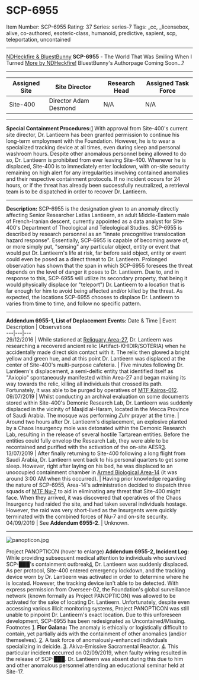# SCP-6955
Item Number: SCP-6955
Rating: 37
Series: series-7
Tags: _cc, _licensebox, alive, co-authored, esoteric-class, humanoid, predictive, sapient, scp, teleportation, uncontained

---

[NDHeckfire & BluestBunny](javascript:;)
**SCP-6955** \- The World That Was Smiling When I Turned
[More by NDHeckfire!](https://scp-wiki.wikidot.com/ndheckfire)
BluestBunny's Authorpage Coming Soon…?
* * *
**Assigned Site** | **Site Director** | **Research Head** | **Assigned Task Force**  
---|---|---|---  
Site-400 | Director Adam Desmond | N/A | N/A  
* * *
**Special Containment Procedures:**[1](javascript:;) With approval from Site-400's current site director, Dr. Lantieern has been granted permission to continue his long-term employment with the Foundation. However, he is to wear a specialized tracking device at all times, even during sleep and personal washroom hours.
Despite other anomalous personnel being allowed to do so, Dr. Lantieern is prohibited from ever leaving Site-400. Whenever he is displaced, Site-400 is to immediately enter lockdown, with on-site security remaining on high alert for any irregularities involving contained anomalies and their respective containment protocols. If no incident occurs for 24 hours, or if the threat has already been successfully neutralized, a retrieval team is to be dispatched in order to recover Dr. Lantieern.
* * *
**Description:** SCP-6955 is the designation given to an anomaly directly affecting Senior Researcher Latlas Lantieern, an adult Middle-Eastern male of French-Iranian descent, currently appointed as a data analyst for Site-400's Department of Theological and Teleological Studies.
SCP-6955 is described by research personnel as an "innate precognitive translocation hazard response". Essentially, SCP-6955 is capable of becoming aware of, or more simply put, "sensing" any particular object, entity or event that would put Dr. Lantieern's life at risk, far before said object, entity or event could even be posed as a direct threat to Dr. Lantieern. Prolonged observation has shown that the span in which SCP-6955 foresees the threat depends on the level of danger it poses to Dr. Lantieern.
Due to, and in response to this, SCP-6955 will utilize its secondary property, that being it would physically displace (or "teleport") Dr. Lantieern to a location that is far enough for him to avoid being affected and/or killed by the threat. As expected, the locations SCP-6955 chooses to displace Dr. Lantieern to varies from time to time, and follow no specific pattern.
* * *
**Addendum 6955-1, List of Deplacement Events:**
Date & Time | Event Description | Observations  
---|---|---  
29/12/2016 | While stationed at [Reliquary Area-27](/secure-facility-dossier-reliquary-area-27), Dr. Lantieern was researching a recovered ancient relic (Artifact-KHIDIR/SOTERIA) when he accidentally made direct skin contact with it. The relic then glowed a bright yellow and green hue, and at this point Dr. Lantieern was displaced at the center of Site-400's multi-purpose cafeteria. | Five minutes following Dr. Lantieern's displacement, a semi-deific entity that identified itself as "Axiopio" spontaneously manifested within Area-27 and began making its way towards the relic, killing all individuals that crossed its path. Fortunately, it was able to be purged by operatives of [MTF Kairos-01](/deicide)[2](javascript:;).  
09/07/2019 | Whilst conducting an archival evaluation on some documents stored within Site-400's Demonic Research Lab, Dr. Lantieern was suddenly displaced in the vicinity of Masjid al-Haram, located in the Mecca Province of Saudi Arabia. The mosque was performing _Zuhr_ prayer at the time. | Around two hours after Dr. Lantieern's displacement, an explosive planted by a Chaos Insurgency mole was detonated within the Demonic Research Lab, resulting in the release of several hostile Tartarean entities. Before the entities could fully envelop the Research Lab, they were able to be recontained and purified with the activation of the on-site AESR[3](javascript:;).  
13/07/2019 | After finally returning to Site-400 following a long flight from Saudi Arabia, Dr. Lantieern went back to his personal quarters to get some sleep. However, right after laying on his bed, he was displaced to an unoccupied containment chamber in [Armed Biological Area-14](/secure-facility-dossier-area-14) (it was around 3:00 AM when this occurred). | Having prior knowledge regarding the nature of SCP-6955, Area-14's administration decided to dispatch three squads of [MTF Nu-7](/task-forces#nu-7) to aid in eliminating any threat that Site-400 might face. When they arrived, it was discovered that operatives of the Chaos Insurgency had raided the site, and had taken several individuals hostage. However, the raid was very short-lived as the Insurgents were quickly terminated with the combined forces of Nu-7 and on-site security.  
04/09/2019 | See **Addendum 6955-2**. | Unknown.  
* * *
![panopticon.jpg](http://scpdsandbox.wdfiles.com/local--files/collab%3Aheckfire-bluebunny/panopticon.jpg)  

Project PANOPTICON (hover to enlarge)
**Addendum 6955-2, Incident Log:** While providing subsequent medical attention to individuals who survived SCP-███'s containment outbreak[4](javascript:;), Dr. Lantieern was suddenly displaced. As per protocol, Site-400 entered emergency lockdown, and the tracking device worn by Dr. Lantieern was activated in order to determine where he is located. However, the tracking device isn't able to be detected.
With express permission from Overseer-02, the Foundation's global surveillance network (known formally as Project PANOPTICON) was allowed to be activated for the sake of locating Dr. Lantieern. Unfortunately, despite even accessing various illicit monitoring systems, Project PANOPTICON was still unable to pinpoint Dr. Lantieern's exact location.
Due to this unforeseen development, SCP-6955 has been redesignated as Uncontained/Missing.
Footnotes
[1](javascript:;). **Flor Galana:** The anomaly is ethically or logistically difficult to contain, yet partially aids with the containment of other anomalies (and/or themselves).
[2](javascript:;). A task force of anomalously-enhanced individuals specializing in deicide.
[3](javascript:;). Akiva-Emissive Sacramental Reactor.
[4](javascript:;). This particular incident occurred on 02/09/2019, when faulty wiring resulted in the release of SCP-███. Dr. Lantieern was absent during this due to him and other anomalous personnel attending an educational seminar held at Site-17.